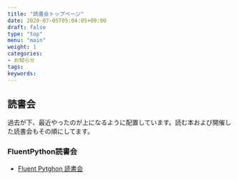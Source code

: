 ```yaml
---
title: "読書会トップページ"
date: 2020-07-05T05:04:05+09:00
draft: false
type: "top"
menu: "main"
weight: 1
categories:
- お知らせ
tags:
keywords:
---
```


## 読書会

過去が下、最近やったのが上になるように配置しています。読む本および開催した読書会もその順にしてます。

### FluentPython読書会

- [Fluent Pytghon 読書会](/BookClub/fluentpython/)

